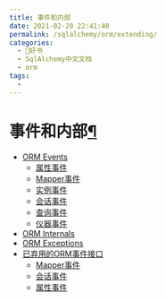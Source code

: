 ```yaml
---
title: 事件和内部
date: 2021-02-20 22:41:40
permalink: /sqlalchemy/orm/extending/
categories:
  - 📖好书
  - SqlAlchemy中文文档
  - orm
tags:
  - 
---
```

事件和内部[¶](#events-and-internals "Permalink to this headline")
=================================================================

-   [ORM Events](events.html)
    -   [属性事件](events.html#attribute-events)
    -   [Mapper事件](events.html#mapper-events)
    -   [实例事件](events.html#instance-events)
    -   [会话事件](events.html#session-events)
    -   [查询事件](events.html#query-events)
    -   [仪器事件](events.html#module-sqlalchemy.orm.instrumentation)
-   [ORM Internals](internals.html)
-   [ORM Exceptions](exceptions.html)
-   [已弃用的ORM事件接口](deprecated.html)
    -   [Mapper事件](deprecated.html#mapper-events)
    -   [会话事件](deprecated.html#session-events)
    -   [属性事件](deprecated.html#attribute-events)

